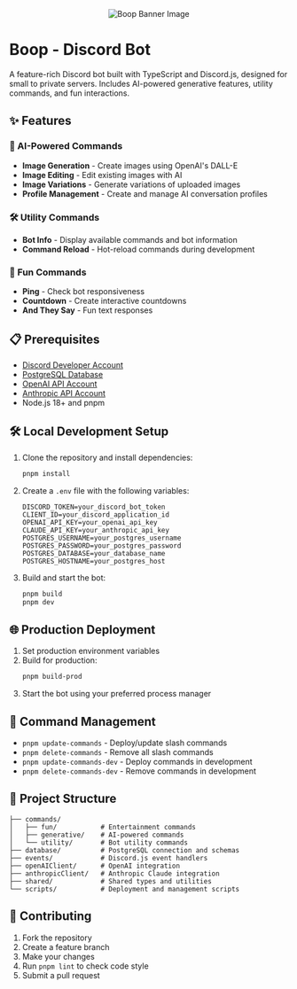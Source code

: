 <div align="center">
    <img src="https://cdn.discordapp.com/banners/1128001179671085189/71c88c3e628ee47f3b724eb12472b507.png?size=600" alt="Boop Banner Image">
</div>

# Boop - Discord Bot

A feature-rich Discord bot built with TypeScript and Discord.js, designed for small to private servers. Includes AI-powered generative features, utility commands, and fun interactions.

## ✨ Features

### 🤖 AI-Powered Commands
- **Image Generation** - Create images using OpenAI's DALL-E
- **Image Editing** - Edit existing images with AI
- **Image Variations** - Generate variations of uploaded images
- **Profile Management** - Create and manage AI conversation profiles

### 🛠️ Utility Commands
- **Bot Info** - Display available commands and bot information
- **Command Reload** - Hot-reload commands during development

### 🎉 Fun Commands
- **Ping** - Check bot responsiveness
- **Countdown** - Create interactive countdowns
- **And They Say** - Fun text responses

## 📋 Prerequisites

- [Discord Developer Account](https://discord.com/developers/docs/getting-started)
- [PostgreSQL Database](https://www.postgresql.org/docs/current/tutorial-install.html)
- [OpenAI API Account](https://platform.openai.com/docs/introduction)
- [Anthropic API Account](https://docs.anthropic.com/en/docs/intro-to-claude)
- Node.js 18+ and pnpm

## 🛠️ Local Development Setup

1. Clone the repository and install dependencies:
   ```bash
   pnpm install
   ```

2. Create a `.env` file with the following variables:
   ```env
   DISCORD_TOKEN=your_discord_bot_token
   CLIENT_ID=your_discord_application_id
   OPENAI_API_KEY=your_openai_api_key
   CLAUDE_API_KEY=your_anthropic_api_key
   POSTGRES_USERNAME=your_postgres_username
   POSTGRES_PASSWORD=your_postgres_password
   POSTGRES_DATABASE=your_database_name
   POSTGRES_HOSTNAME=your_postgres_host
   ```

3. Build and start the bot:
   ```bash
   pnpm build
   pnpm dev
   ```

## 🌐 Production Deployment

1. Set production environment variables
2. Build for production:
   ```bash
   pnpm build-prod
   ```
3. Start the bot using your preferred process manager

## 🔧 Command Management

- `pnpm update-commands` - Deploy/update slash commands
- `pnpm delete-commands` - Remove all slash commands
- `pnpm update-commands-dev` - Deploy commands in development
- `pnpm delete-commands-dev` - Remove commands in development

## 📁 Project Structure

```
├── commands/
│   ├── fun/           # Entertainment commands
│   ├── generative/    # AI-powered commands
│   └── utility/       # Bot utility commands
├── database/          # PostgreSQL connection and schemas
├── events/            # Discord.js event handlers
├── openAIClient/      # OpenAI integration
├── anthropicClient/   # Anthropic Claude integration
├── shared/            # Shared types and utilities
└── scripts/           # Deployment and management scripts
```

## 🤝 Contributing

1. Fork the repository
2. Create a feature branch
3. Make your changes
4. Run `pnpm lint` to check code style
5. Submit a pull request